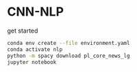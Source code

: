 # CNN-NLP
get started
```sh
conda env create --file environment.yaml
conda activate nlp
python -m spacy download pl_core_news_lg
jupyter notebook
```